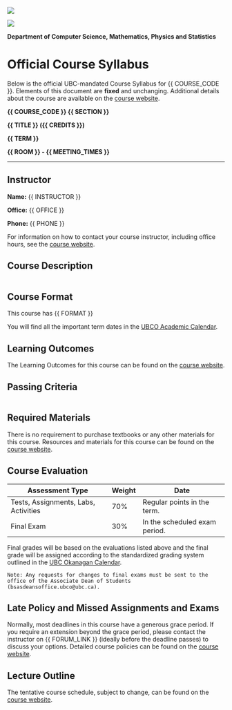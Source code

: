![](../images/header.jpg)

![](../images/UBCO_CMPS_header.jpg)

**Department of Computer Science, Mathematics, Physics and Statistics**

# Official Course Syllabus

Below is the official UBC-mandated Course Syllabus for {{ COURSE_CODE }}.
Elements of this document are **fixed** and unchanging.
Additional details about the course are available on the <a href="{{ CANVAS_LINK.replace('CANVAS_ID',CANVAS_ID) }}">course website</a>.

**{{ COURSE_CODE }} {{ SECTION }}**

**{{ TITLE }} ({{ CREDITS }})**

**{{ TERM }}**

**{{ ROOM }} - {{ MEETING_TIMES }}**

---

## Instructor

**Name:** {{ INSTRUCTOR }}

**Office:** {{ OFFICE }}

**Phone:** {{ PHONE }}

For information on how to contact your course instructor, including office hours, see the <a href="{{ CANVAS_LINK.replace('CANVAS_ID',CANVAS_ID) }}">course website</a>.

## Course Description

```{include} syllabus_bits/calendar_entry.md
```

## Course Format

This course has {{ FORMAT }}

You will find all the important term dates in the [UBCO Academic Calendar](http://www.calendar.ubc.ca/okanagan/index.cfm?go=deadlines).

## Learning Outcomes

The Learning Outcomes for this course can be found on the <a href="{{ CANVAS_LINK.replace('CANVAS_ID',CANVAS_ID) }}">course website</a>.

## Passing Criteria

```{include} syllabus_bits/passing_requirement.md
```

## Required Materials

There is no requirement to purchase textbooks or any other materials for this course.
Resources and materials for this course can be found on the <a href="{{ CANVAS_LINK.replace('CANVAS_ID',CANVAS_ID) }}">course website</a>.

## Course Evaluation

| Assessment Type                      | Weight | Date                          |
|--------------------------------------|--------|-------------------------------|
| Tests, Assignments, Labs, Activities | 70%    | Regular points in the term.   |
| Final Exam                           | 30%    | In the scheduled exam period. |

Final grades will be based on the evaluations listed above and the final grade will be assigned according to the standardized grading system outlined in the [UBC Okanagan Calendar](http://okanagan.students.ubc.ca/calendar/).

```{note}
Note: Any requests for changes to final exams must be sent to the office of the Associate Dean of Students (bsasdeansoffice.ubco@ubc.ca).
```

## Late Policy and Missed Assignments and Exams

Normally, most deadlines in this course have a generous grace period.
If you require an extension beyond the grace period, please contact the instructor on {{ FORUM_LINK }} (ideally before the deadline passes) to discuss your options.
Detailed course policies can be found on the <a href="{{ CANVAS_LINK.replace('CANVAS_ID',CANVAS_ID) }}">course website</a>.

## Lecture Outline

The tentative course schedule, subject to change, can be found on the <a href="{{ CANVAS_LINK.replace('CANVAS_ID',CANVAS_ID) }}">course website</a>.

```{include} syllabus_bits/syllabus_09_policies.md
```